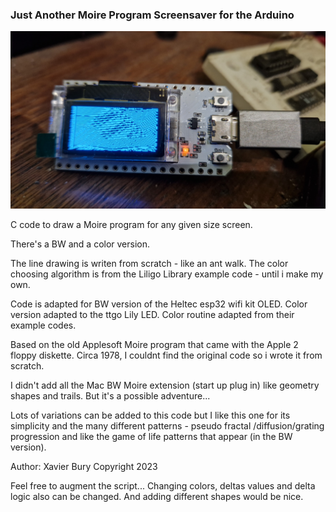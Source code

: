 ### Just Another Moire Program Screensaver for the Arduino

![](/img/20230115_164808.jpg)

C code to draw a Moire program for any given size screen.

There's a BW and a color version.

The line drawing is writen from scratch - like an ant walk. 
The color choosing algorithm is from the Liligo Library example code - until i make my own. 

Code is adapted for BW version of the Heltec esp32 wifi kit OLED. 
Color version adapted to the ttgo Lily LED. Color routine adapted from their example codes.


Based on the old Applesoft Moire program that came with the Apple 2 floppy diskette.
Circa 1978, I couldnt find the original code so i wrote it from scratch. 

I didn't add all the Mac BW Moire extension (start up plug in) like geometry shapes and trails. 
But it's a possible adventure...

Lots of variations can be added to this code but I like this one for its simplicity and the many different patterns - pseudo fractal /diffusion/grating progression and like the game of life patterns that appear (in the BW version). 

Author: Xavier Bury
Copyright 2023

Feel free to augment the script... Changing colors, deltas values and delta logic also can be changed. And adding different shapes would be nice. 


